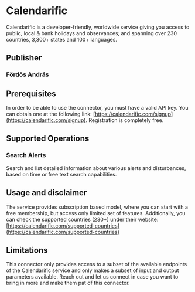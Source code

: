 # Calendarific
Calendarific is a developer-friendly, worldwide service giving you access to public, local & bank holidays and observances; and spanning over 230 countries, 3,300+ states and 100+ languages.

## Publisher
### Fördős András

## Prerequisites
In order to be able to use the connector, you must have a valid API key. You can obtain one at the following link: [https://calendarific.com/signup](https://calendarific.com/signup). Registration is completely free.

## Supported Operations
### Search Alerts
Search and list detailed information about various alerts and disturbances, based on time or free text search capabilities.

## Usage and disclaimer

The service provides subscription based model, where you can start with a free membership, but access only limited set of features. Additionally, you can check the supported countries (230+) under their website: [https://calendarific.com/supported-countries](https://calendarific.com/supported-countries)

## Limitations

This connector only provides access to a subset of the available endpoints of the Calendarific service and only makes a subset of input and output parameters available. Reach out and let us connect in case you want to bring in more and make them pat of this connector.
